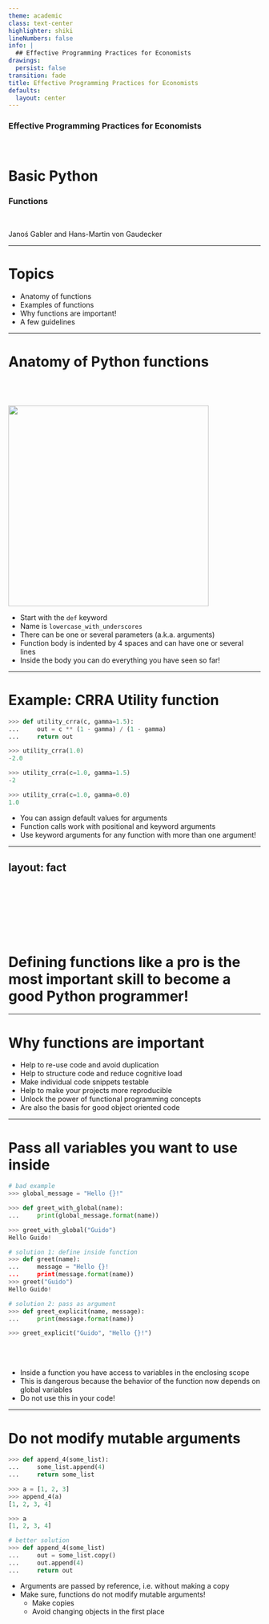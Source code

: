 ```yaml
---
theme: academic
class: text-center
highlighter: shiki
lineNumbers: false
info: |
  ## Effective Programming Practices for Economists
drawings:
  persist: false
transition: fade
title: Effective Programming Practices for Economists
defaults:
  layout: center
---
```


### Effective Programming Practices for Economists

<br>

# Basic Python

### Functions

<br>


Janoś Gabler and Hans-Martin von Gaudecker

---

# Topics

- Anatomy of functions
- Examples of functions
- Why functions are important!
- A few guidelines


---

# Anatomy of Python functions

<br/>

<div class="grid grid-cols-2 gap-4">
<div>

<br/>
<br/>

<img src="/function_anatomy.png" class="rounded" width="400"/>


</div>
<div>

- Start with the `def` keyword
- Name is `lowercase_with_underscores`
- There can be one or several parameters (a.k.a. arguments)
- Function body is indented by 4 spaces and can have one or several lines
- Inside the body you can do everything you have seen so far!


</div>
</div>


---

# Example: CRRA Utility function


<div class="grid grid-cols-2 gap-4">
<div>

```python
>>> def utility_crra(c, gamma=1.5):
...     out = c ** (1 - gamma) / (1 - gamma)
...     return out

>>> utility_crra(1.0)
-2.0

>>> utility_crra(c=1.0, gamma=1.5)
-2

>>> utility_crra(c=1.0, gamma=0.0)
1.0
```

</div>
<div>

- You can assign default values for arguments
- Function calls work with positional and keyword arguments
- Use keyword arguments for any function with more than one argument!


</div>
</div>


---
layout: fact
---

<br/>
<br/>
<br/>
<br/>
<br/>
<br/>

# Defining functions like a pro is the most important skill to become a good Python programmer!

---

# Why functions are important

- Help to re-use code and avoid duplication
- Help to structure code and reduce cognitive load
- Make individual code snippets testable
- Help to make your projects more reproducible
- Unlock the power of functional programming concepts
- Are also the basis for good object oriented code

---

# Pass all variables you want to use inside

<div class="grid grid-cols-2 gap-4">
<div>

```python
# bad example
>>> global_message = "Hello {}!"

>>> def greet_with_global(name):
...     print(global_message.format(name))

>>> greet_with_global("Guido")
Hello Guido!

# solution 1: define inside function
>>> def greet(name):
...     message = "Hello {}!
...     print(message.format(name))
>>> greet("Guido")
Hello Guido!

# solution 2: pass as argument
>>> def greet_explicit(name, message):
...     print(message.format(name))

>>> greet_explicit("Guido", "Hello {}!")
```

</div>
<div>

<br/>
<br/>

- Inside a function you have access to variables in the enclosing scope
- This is dangerous because the behavior of the function now depends on global variables
- Do not use this in your code!

</div>
</div>


---

# Do not modify mutable arguments

<div class="grid grid-cols-2 gap-4">
<div>

```python
>>> def append_4(some_list):
...     some_list.append(4)
...     return some_list

>>> a = [1, 2, 3]
>>> append_4(a)
[1, 2, 3, 4]

>>> a
[1, 2, 3, 4]

# better solution
>>> def append_4(some_list)
...     out = some_list.copy()
...     out.append(4)
...     return out
```

</div>
<div>

- Arguments are passed by reference, i.e. without making a copy
- Make sure, functions do not modify mutable arguments!
    - Make copies
    - Avoid changing objects in the first place

</div>
</div>
